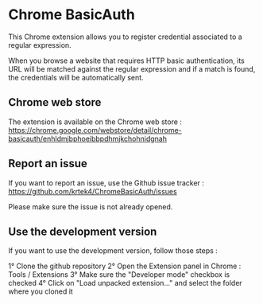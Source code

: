 Chrome BasicAuth
================

This Chrome extension allows you to register credential associated to a regular expression.

When you browse a website that requires HTTP basic authentication, its URL will be matched against the regular expression and if a match is found, the credentials will be automatically sent.

Chrome web store
----------------

The extension is available on the Chrome web store : https://chrome.google.com/webstore/detail/chrome-basicauth/enhldmjbphoeibbpdhmjkchohnidgnah

Report an issue
---------------

If you want to report an issue, use the Github issue tracker : https://github.com/krtek4/ChromeBasicAuth/issues

Please make sure the issue is not already opened.

Use the development version
---------------------------

If you want to use the development version, follow those steps :

1° Clone the github repository
2° Open the Extension panel in Chrome : Tools / Extensions
3° Make sure the "Developer mode" checkbox is checked
4° Click on "Load unpacked extension..." and select the folder where you cloned it
